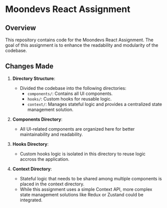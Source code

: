 # Moondevs React Assignment

## Overview

This repository contains code for the Moondevs React Assignment. The goal of this assignment is to enhance the readability and modularity of the codebase. 

## Changes Made

1. **Directory Structure**:

   - Divided the codebase into the following directories:
     - `components/`: Contains all UI components.
     - `hooks/`: Custom hooks for reusable logic.
     - `context/`: Manages stateful logic and provides a centralized state management solution.

2. **Components Directory**:
   - All UI-related components are organized here for better maintainability and readability.
3. **Hooks Directory**:
   - Custom hooks logic is isolated in this directory to reuse logic accross the application.
4. **Context Directory**:
   - Stateful logic that needs to be shared among multiple components is placed in the context directory.
   - While this assignment uses a simple Context API, more complex state management solutions like Redux or Zustand could be integrated.


